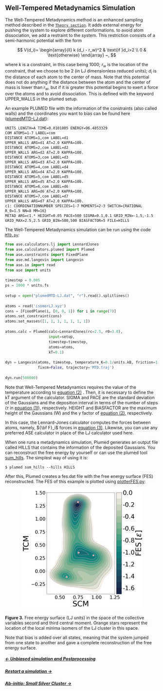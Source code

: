 
## Well-Tempered Metadynamics Simulation

The Well-Tempered Metadynamics method is an enhanced sampling method described in the [`Theory section`](theory.md#metadynamics). It adds external energy for pushing the system to explore different 
conformations. to avoid atom dissociation, we add a restraint to the system. This restriction consists of a 
semi-harmonic potential with the form

$$
V(d_i)= \begin{array}{ll}
          k (d_i - r_w)^2 & \text{if }d_i>2 \\
          0               & \text{otherwise}
       \end{array} ~,
$$

where $k$ is a constraint, in this case being 1000; $r_w$ is the location of
the constraint, that we choose to be 2 (in LJ dimensionless reduced units);
$d_i$ is the distance of each atom to the center of mass. Note that this 
potential does not do anything if the distance between the atom and the 
center of mass is lower than $r_w$, but if it 
is greater this potential begins to exert a force over the atoms and to avoid dissociation. This is defined with the keyword UPPER_WALLS in 
the plumed setup.

An example PLUMED file with the information of the constraints (also called walls) and the coordinates you want to bias can be found here ([plumedMTD-LJ.dat](https://github.com/Sucerquia/ASE-PLUMED_tutorial/blob/master/files/plumedMTD-LJ.dat)):

```plumed
UNITS LENGTH=A TIME=0.0101805 ENERGY=96.4853329
COM ATOMS=1-7 LABEL=com
DISTANCE ATOMS=1,com LABEL=d1
UPPER_WALLS ARG=d1 AT=2.0 KAPPA=100.
DISTANCE ATOMS=2,com LABEL=d2
UPPER_WALLS ARG=d2 AT=2.0 KAPPA=100.
DISTANCE ATOMS=3,com LABEL=d3
UPPER_WALLS ARG=d3 AT=2.0 KAPPA=100.
DISTANCE ATOMS=4,com LABEL=d4
UPPER_WALLS ARG=d4 AT=2.0 KAPPA=100.
DISTANCE ATOMS=5,com LABEL=d5
UPPER_WALLS ARG=d5 AT=2.0 KAPPA=100.
DISTANCE ATOMS=6,com LABEL=d6
UPPER_WALLS ARG=d6 AT=2.0 KAPPA=100.
DISTANCE ATOMS=7,com LABEL=d7
UPPER_WALLS ARG=d7 AT=2.0 KAPPA=100.
c1: COORDINATIONNUMBER SPECIES=1-7 MOMENTS=2-3 SWITCH={RATIONAL R_0=1.5 NN=8 MM=16}
METAD ARG=c1.* HEIGHT=0.05 PACE=500 SIGMA=0.1,0.1 GRID_MIN=-1.5,-1.5 GRID_MAX=2.5,2.5 GRID_BIN=500,500 BIASFACTOR=5 FILE=HILLS
```

The Well-Tempered Metadynamics simulation can be run using the code 
[`MTD.py`](https://github.com/Sucerquia/ASE-PLUMED_tutorial/blob/master/files/MTD.py):

```python
from ase.calculators.lj import LennardJones
from ase.calculators.plumed import Plumed
from ase.constraints import FixedPlane
from ase.md.langevin import Langevin
from ase.io import read
from ase import units

timestep = 0.005
ps = 1000 * units.fs

setup = open("plumedMTD-LJ.dat", "r").read().splitlines()

atoms = read('isomerLJ.xyz')
cons = [FixedPlane(i, [0, 0, 1]) for i in range(7)]
atoms.set_constraint(cons)
atoms.set_masses([1, 1, 1, 1, 1, 1, 1])

atoms.calc = Plumed(calc=LennardJones(rc=2.5, r0=3.0),
                    input=setup,
                    timestep=timestep,
                    atoms=atoms,
                    kT=0.1)

dyn = Langevin(atoms, timestep, temperature_K=0.1/units.kB, friction=1,
               fixcm=False, trajectory='MTD.traj')

dyn.run(500000)
```

Note that Well-Tempered Metadynamics requires the value of the temperature 
according to [equation (2)](theory.md#hills) . Then, it is necessary to define the 
kT argument of the calculator. SIGMA and PACE are the 
standard deviation of the Gaussians and the deposition interval in terms of 
the number of steps ($\tau$ in [equation (1)](theory.md#bias)), respectively. HEIGHT and 
BIASFACTOR are the maximum height of the Gaussians (W) and the $\gamma$ factor 
of [equation (2)](theory.md#hills), respectively.

In this case, the Lennard-Jones calculator computes the forces between atoms,
namely, ${\bf F}_i$ forces in [equation (3)](theory.md#force). 
Likewise, you can use any preferred ASE calculator in place of the LJ calculator used here.

When one runs a metadynamics simulation, Plumed generates an output file called HILLS 
that contains the information of the deposited Gaussians. You can reconstruct 
the free energy by yourself or can use the plumed tool 
[sum_hills](https://www.plumed.org/doc-v2.7/user-doc/html/sum_hills.html). 
The simplest way of using it is:

```
$ plumed sum_hills --hills HILLS
```
After this, Plumed creates a fes.dat file with the free energy surface (FES) reconstructed. The 
FES of this example is plotted using [plotterFES.py](https://github.com/Sucerquia/ASE-PLUMED_tutorial/blob/master/files/plotterFES.py):

<div align="center">
  <img src="/files/fes.png"  width="400">
</div>

**Figure 3.** Free energy surface (LJ units) in the space of the collective
variables second and third central moment. Orange stars represent the location of
the local minima isomers of the LJ cluster in this space.

Note that bias is added over all states, meaning that the system
jumped from one state to another and gave a complete reconstruction of the
free energy surface.

##### [&larr; Unbiased simulation and Postprocessing](MD.md)
##### [Restart a simulation &rarr;](restart.md)
##### [Ab-initio: Small Silver Cluster &rarr;](SC.md)
